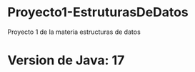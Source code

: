 # Proyecto1-EstruturasDeDatos

Proyecto 1 de la materia estructuras de datos

# Version de Java: 17 